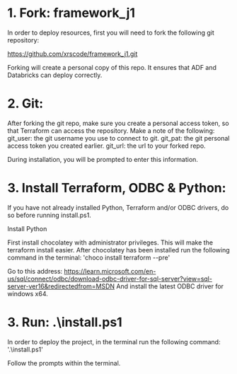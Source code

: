 # 1. Fork: framework_j1
In order to deploy resources, first you will need to fork the following git repository:

<!-- Git repo to fork -->
https://github.com/xrscode/framework_j1.git

Forking will create a personal copy of this repo.  It ensures that ADF and Databricks can
deploy correctly. 

# 2. Git: 
After forking the git repo, make sure you create a personal access token, so that
Terraform can access the repository.   Make a note of the following:
git_user: the git username you use to connect to git. 
git_pat: the git personal access token you created earlier. 
git_url: the url to your forked repo. 

During installation, you will be prompted to enter this information.

# 3. Install Terraform, ODBC & Python:
If you have not already installed Python, Terraform and/or ODBC drivers, do so before running install.ps1.
 <!--Python  -->
 Install Python
 
 <!-- Terraform -->
 First install chocolatey with administrator privileges.  This will make the terraform install easier. 
After chocolatey has been installed run the following command in the terminal:
'choco install terraform --pre'

<!-- ODBC -->
Go to this address:
https://learn.microsoft.com/en-us/sql/connect/odbc/download-odbc-driver-for-sql-server?view=sql-server-ver16&redirectedfrom=MSDN
And install the latest ODBC driver for windows x64.

# 3. Run: .\install.ps1
In order to deploy the project, in the terminal run the following command:
'.\install.ps1'

Follow the prompts within the terminal. 
